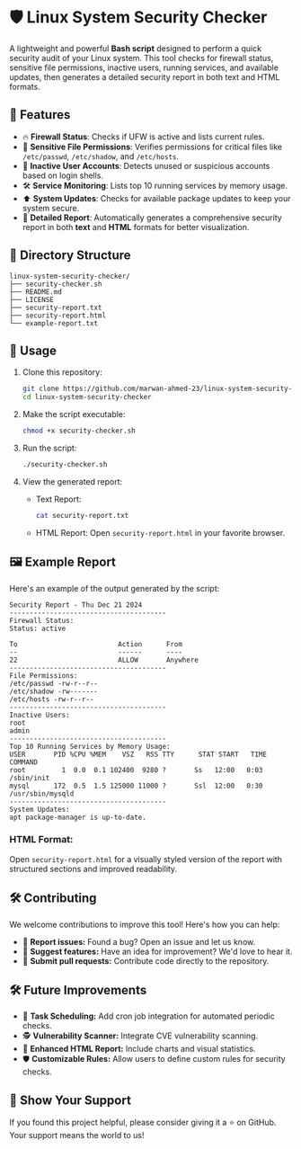 # 🛡️ Linux System Security Checker

A lightweight and powerful **Bash script** designed to perform a quick security audit of your Linux system. This tool checks for firewall status, sensitive file permissions, inactive users, running services, and available updates, then generates a detailed security report in both text and HTML formats.


## 🚀 Features
- 🔥 **Firewall Status**: Checks if UFW is active and lists current rules.
- 🔐 **Sensitive File Permissions**: Verifies permissions for critical files like `/etc/passwd`, `/etc/shadow`, and `/etc/hosts`.
- 👤 **Inactive User Accounts**: Detects unused or suspicious accounts based on login shells.
- 🛠️ **Service Monitoring**: Lists top 10 running services by memory usage.
- ⬆️ **System Updates**: Checks for available package updates to keep your system secure.
- 📄 **Detailed Report**: Automatically generates a comprehensive security report in both **text** and **HTML** formats for better visualization.


## 📂 Directory Structure
```plaintext
linux-system-security-checker/
├── security-checker.sh
├── README.md
├── LICENSE
├── security-report.txt
├── security-report.html
└── example-report.txt
```

## 📖 Usage
1. Clone this repository:

    ```bash
    git clone https://github.com/marwan-ahmed-23/linux-system-security-checker.git
    cd linux-system-security-checker
    ```

2. Make the script executable:

    ```bash
    chmod +x security-checker.sh
    ```

3. Run the script:

    ```bash
    ./security-checker.sh
    ```
    
4. View the generated report:

    - Text Report:
        ```bash
        cat security-report.txt
        ```
    - HTML Report: Open `security-report.html` in your favorite browser.

## 🖼️ Example Report

Here's an example of the output generated by the script:

```plaintext
Security Report - Thu Dec 21 2024
---------------------------------------
Firewall Status:
Status: active

To                         Action      From
--                         ------      ----
22                         ALLOW       Anywhere
---------------------------------------
File Permissions:
/etc/passwd -rw-r--r--
/etc/shadow -rw-------
/etc/hosts -rw-r--r--
---------------------------------------
Inactive Users:
root
admin
---------------------------------------
Top 10 Running Services by Memory Usage:
USER       PID %CPU %MEM    VSZ   RSS TTY      STAT START   TIME COMMAND
root         1  0.0  0.1 102400  9280 ?       Ss   12:00   0:03 /sbin/init
mysql      172  0.5  1.5 125000 11000 ?       Ssl  12:00   0:30 /usr/sbin/mysqld
---------------------------------------
System Updates:
apt package-manager is up-to-date.
```

### HTML Format:

Open `security-report.html` for a visually styled version of the report with structured sections and improved readability.


## 🛠️ Contributing

We welcome contributions to improve this tool! Here's how you can help:

- 🐛 **Report issues:** Found a bug? Open an issue and let us know.
- 🌟 **Suggest features:** Have an idea for improvement? We'd love to hear it.
- 🔧 **Submit pull requests:** Contribute code directly to the repository.

## 🛠️ Future Improvements
- 📅 **Task Scheduling:** Add cron job integration for automated periodic checks.
- 🕵️ **Vulnerability Scanner:** Integrate CVE vulnerability scanning.
- 🎨 **Enhanced HTML Report:** Include charts and visual statistics.
- 🛡️ **Customizable Rules:** Allow users to define custom rules for security checks.




## 🌟 Show Your Support
If you found this project helpful, please consider giving it a ⭐ on GitHub. Your support means the world to us!







